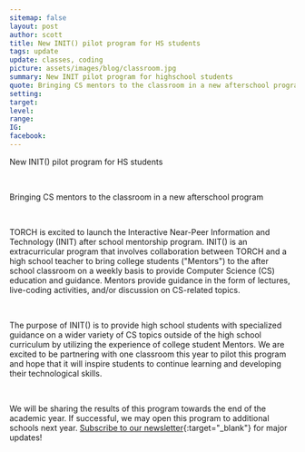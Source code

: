 ```yaml
---
sitemap: false
layout: post
author: scott
title: New INIT() pilot program for HS students
tags: update
update: classes, coding
picture: assets/images/blog/classroom.jpg
summary: New INIT pilot program for highschool students
quote: Bringing CS mentors to the classroom in a new afterschool program
setting:
target:
level:
range:
IG:
facebook:
---
```


New INIT() pilot program for HS students

<br/>

Bringing CS mentors to the classroom in a new afterschool program 

<br/>

TORCH is excited to launch the Interactive Near-Peer Information and Technology (INIT) after school mentorship program. INIT() is an extracurricular program that involves collaboration between TORCH and a high school teacher to bring college students ("Mentors") to the after school classroom on a weekly basis to provide Computer Science (CS) education and guidance. Mentors provide guidance in the form of lectures, live-coding activities, and/or discussion on CS-related topics. 

<br/>

The purpose of INIT() is to provide high school students with specialized guidance on a wider variety of CS topics outside of the high school curriculum by utilizing the experience of college student Mentors. We are excited to be partnering with one classroom this year to pilot this program and hope that it will inspire students to continue learning and developing their technological skills. 

<br/>

We will be sharing the results of this program towards the end of the academic year. If successful, we may open this program to additional schools next year. [Subscribe to our newsletter](http://eepurl.com/hojSrv){:target="_blank"} for major updates! 
